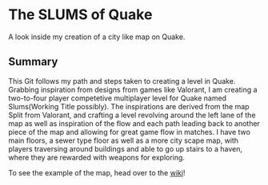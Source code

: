 # The SLUMS of Quake
A look inside my creation of a city like map on Quake.

## Summary
This Git follows my path and steps taken to creating a level in Quake. Grabbing inspiration from designs from games like Valorant, I am creating a two-to-four player competetive multiplayer level for Quake named Slums(Working Title possibly). The inspirations are derived from the map Split from Valorant, and crafting a level revolving around the left lane of the map as well as inspiration of the flow and each path leading back to another piece of the map and allowing for great game flow in matches. I have two main floors, a sewer type floor as well as a more city scape map, with players traversing around buildings and able to go up stairs to a haven, where they are rewarded with weapons for exploring.

To see the example of the map, head over to the [wiki](https://github.com/thetimelords12/QuackQuackQuake/wiki)!
